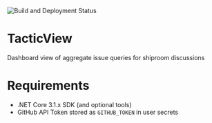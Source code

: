 ![Build and Deployment Status](https://github.com/timheuer/tacticview/workflows/Deploy%20to%20tacticsview/badge.svg?branch=master)

# TacticView
Dashboard view of aggregate issue queries for shiproom discussions

# Requirements
* .NET Core 3.1.x SDK (and optional tools)
* GitHub API Token stored as ```GITHUB_TOKEN``` in user secrets
